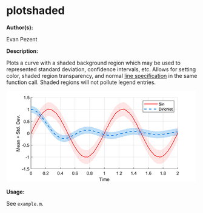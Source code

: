 # plotshaded

**Author(s):**

Evan Pezent

**Description:**

Plots a curve with a shaded background region which may be used to represented standard deviation, confidence intervals, etc. Allows for setting color, shaded region transparency, and normal [line specification](https://www.mathworks.com/help/matlab/ref/linespec.html) in the same function call. Shaded regions will not pollute legend entries.

![plotshaded](example.png)

**Usage:**

See `example.m`.
